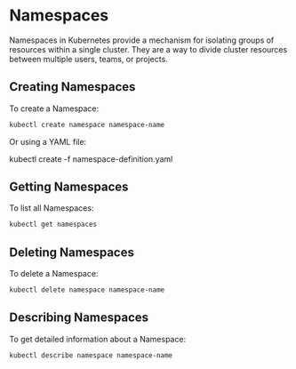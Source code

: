 # Namespaces

Namespaces in Kubernetes provide a mechanism for isolating groups of resources within a single cluster. They are a way to divide cluster resources between multiple users, teams, or projects.

## Creating Namespaces

To create a Namespace:

```bash
kubectl create namespace namespace-name
```

Or using a YAML file:


kubectl create -f namespace-definition.yaml

## Getting Namespaces

To list all Namespaces:

```bash
kubectl get namespaces
```

## Deleting Namespaces

To delete a Namespace:

```bash
kubectl delete namespace namespace-name
```

## Describing Namespaces

To get detailed information about a Namespace:

```bash
kubectl describe namespace namespace-name
```